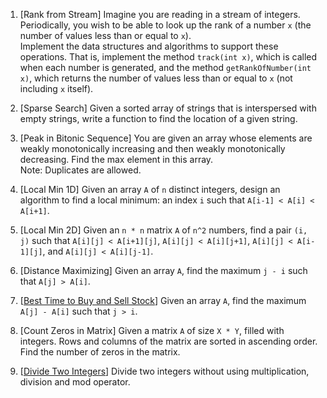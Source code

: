 1. [Rank from Stream] Imagine you are reading in a stream of integers. Periodically, you wish to be able
to look up the rank of a number `x` (the number of values less than or equal to `x`).  
Implement the data structures and algorithms to support these operations. That is, implement the method
`track(int x)`, which is called when each number is generated, and the method `getRankOfNumber(int x)`,
which returns the number of values less than or equal to `x` (not including `x` itself).

2. [Sparse Search] Given a sorted array of strings that is interspersed with empty strings, write a function to find the location of a given string.

3. [Peak in Bitonic Sequence] You are given an array whose elements are weakly monotonically increasing and then weakly monotonically decreasing. Find the max element in this array.  
Note: Duplicates are allowed.

4. [Local Min 1D] Given an array `A` of `n` distinct integers, design an algorithm to find a local minimum: an index `i` such that `A[i-1] < A[i] < A[i+1]`.

5. [Local Min 2D] Given an `n * n` matrix `A` of `n^2` numbers, find a pair `(i, j)` such that `A[i][j] < A[i+1][j]`, `A[i][j] < A[i][j+1]`, `A[i][j] < A[i-1][j]`, and `A[i][j] < A[i][j-1]`.

6. [Distance Maximizing] Given an array `A`, find the maximum `j - i` such that `A[j] > A[i]`.

7. [[Best Time to Buy and Sell Stock](https://leetcode.com/problems/best-time-to-buy-and-sell-stock)] Given an array `A`, find the maximum `A[j] - A[i]` such that `j > i`.

8. [Count Zeros in Matrix] Given a matrix `A` of size `X * Y`, filled with integers. Rows and columns of the matrix are sorted in ascending order. Find the number of zeros in the matrix.

9. [[Divide Two Integers](https://leetcode.com/problems/divide-two-integers/)] Divide two integers without using multiplication, division and mod operator.
